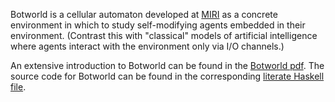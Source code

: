 Botworld is a cellular automaton developed at [MIRI](intelligence.org) as
a concrete environment in which to study self-modifying agents embedded in
their environment. (Contrast this with "classical" models of artificial
intelligence where agents interact with the environment only via I/O channels.)

An extensive introduction to Botworld can be found in the
[Botworld pdf](Botworld.pdf). The source code for Botworld can be found in the
corresponding [literate Haskell file](Botworld.lhs).
